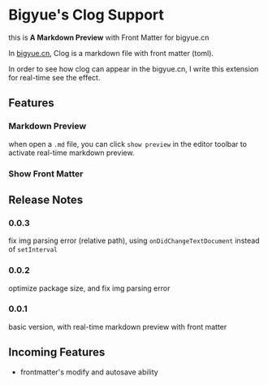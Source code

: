 # Bigyue's Clog Support

this is **A Markdown Preview** with Front Matter for bigyue.cn

In [bigyue.cn](https://bigyue.cn), Clog is a markdown file with front matter (toml). 

In order to see how clog can appear in the bigyue.cn, I write this extension for real-time see the effect.

## Features

### Markdown Preview

when open a `.md` file, you can click `show preview` in the editor toolbar to activate real-time markdown preview.

### Show Front Matter

## Release Notes

### 0.0.3

fix img parsing error (relative path), using `onDidChangeTextDocument` instead of `setInterval`

### 0.0.2

optimize package size, and fix img parsing error

### 0.0.1

basic version, with real-time markdown preview with front matter 

## Incoming Features

- frontmatter's modify and autosave ability
